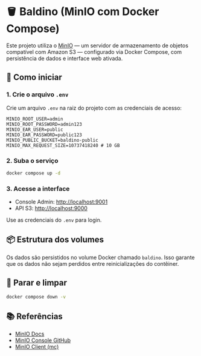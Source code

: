 # 🪣 Baldino (MinIO com Docker Compose)

Este projeto utiliza o [MinIO](https://min.io/) — um servidor de armazenamento de objetos compatível com Amazon S3 — configurado via Docker Compose, com persistência de dados e interface web ativada.

## 🚀 Como iniciar

### 1. Crie o arquivo `.env`

Crie um arquivo `.env` na raiz do projeto com as credenciais de acesso:

```env
MINIO_ROOT_USER=admin
MINIO_ROOT_PASSWORD=admin123
MINIO_EAR_USER=public
MINIO_EAR_PASSWORD=public123
MINIO_PUBLIC_BUCKET=baldino-public
MINIO_MAX_REQUEST_SIZE=10737418240 # 10 GB

```

### 2. Suba o serviço

```bash
docker compose up -d
```

### 3. Acesse a interface

* Console Admin: [http://localhost:9001](http://localhost:9001)
* API S3: [http://localhost:9000](http://localhost:9000)

Use as credenciais do `.env` para login.

## 📦 Estrutura dos volumes

Os dados são persistidos no volume Docker chamado `baldino`. Isso garante que os dados não sejam perdidos entre reinicializações do contêiner.

## 🧼 Parar e limpar

```bash
docker compose down -v
```

## 📚 Referências

* [MinIO Docs](https://min.io/docs/minio/)
* [MinIO Console GitHub](https://github.com/minio/console)
* [MinIO Client (mc)](https://min.io/docs/minio/linux/reference/minio-mc.html)
